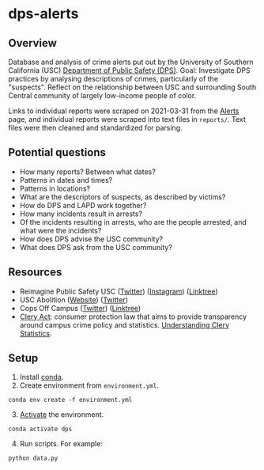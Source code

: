 # dps-alerts

## Overview

Database and analysis of crime alerts put out by the University of Southern California (USC) [Department of Public Safety (DPS)](https://dps.usc.edu/). Goal: Investigate DPS practices by analysing descriptions of crimes, particularly of the "suspects". Reflect on the relationship between USC and surrounding South Central community of largely low-income people of color.

Links to individual reports were scraped on 2021-03-31 from the [Alerts](https://dps.usc.edu/category/alerts/) page, and individual reports were scraped into text files in `reports/`. Text files were then cleaned and standardized for parsing.

## Potential questions

- How many reports? Between what dates?
- Patterns in dates and times?
- Patterns in locations?
- What are the descriptors of suspects, as described by victims?
- How do DPS and LAPD work together?
- How many incidents result in arrests?
- Of the incidents resulting in arrests, who are the people arrested, and what were the incidents?
- How does DPS advise the USC community?
- What does DPS ask from the USC community?

## Resources

- Reimagine Public Safety USC ([Twitter](https://twitter.com/RPSatUSC)) ([Instagram](https://www.instagram.com/reimaginepublicsafetyusc/)) ([Linktree](https://linktr.ee/ReimaginePublicSafetyUSC))
- USC Abolition ([Website](https://uscabolition.wordpress.com/)) ([Twitter](https://twitter.com/USCAbolition))
- Cops Off Campus ([Twitter](https://twitter.com/ucftp)) ([Linktree](https://linktr.ee/uc_ftp/))
- [Clery Act](https://clerycenter.org/policy-resources/the-clery-act/):
consumer protection law that aims to provide transparency around campus crime policy and statistics. [Understanding Clery Statistics](https://clerycenter.org/wp-content/uploads/2017/03/0618_Understanding-Clery-Statistics.pdf).

## Setup

1. Install [conda](https://docs.conda.io/projects/conda/en/latest/user-guide/install/).
2. Create environment from `environment.yml`.
```
conda env create -f environment.yml
```
3. [Activate](https://docs.conda.io/projects/conda/en/latest/user-guide/tasks/manage-environments.html#creating-an-environment-from-an-environment-yml-file) the environment.
```
conda activate dps
```
4. Run scripts. For example:
```
python data.py
```